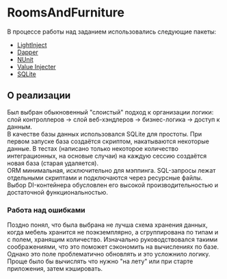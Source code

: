 # RoomsAndFurniture
В процессе работы над заданием использовались следующие пакеты:
* [LightInject](http://www.lightinject.net/)
* [Dapper](https://github.com/StackExchange/dapper-dot-net)
* [NUnit](http://www.nunit.org/)
* [Value Injecter](https://valueinjecter.codeplex.com/)
* [SQLite](https://system.data.sqlite.org/)

## О реализации
Был выбран обыкновенный "слоистый" подход к организации логики: слой контроллеров → слой веб-хэндлеров → бизнес-логика → доступ к данным.
<br/>
В качестве базы данных использовался SQLite для простоты. При первом запуске база создаётся скриптом, накатываются некоторые данные. В тестах (написано только некоторое количество интеграционных, на основые случаи) на каждую сессию создаётся новая база (старая удаляется).
<br/>
ORM минимальная, исключительно для мэппинга. SQL-запросы лежат отдельными скриптами и подключаются через ресурсные файлы.
<br/>
Выбор DI-контейнера обусловлен его высокой производительностью и достаточной функциональностью.
<br/>
### Работа над ошибками
Поздно понял, что была выбрана не лучша схема хранения данных, когда мебель хранится не поэкземплярно, а сгруппирована по типам и с полем, хранящим количество. Изначально руководствовался такими соображениями, что это поможет сэкономить на вычислениях по базе. Однако это поле проблематично обновлять и это усложнило логику. Проще было бы вычислять что нужно "на лету" или при старте приложения, затем кэшировать.
